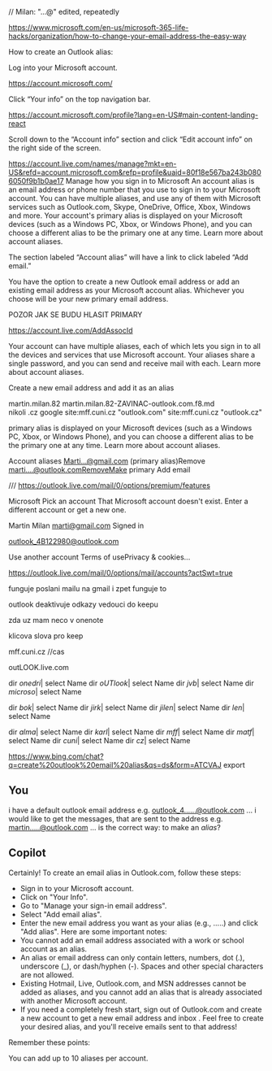 
// Milan: "...@" edited, repeatedly





https://www.microsoft.com/en-us/microsoft-365-life-hacks/organization/how-to-change-your-email-address-the-easy-way

How to create an Outlook alias:

Log into your Microsoft account.

https://account.microsoft.com/


Click “Your info” on the top navigation bar.

https://account.microsoft.com/profile?lang=en-US#main-content-landing-react


Scroll down to the “Account info” section and click “Edit account info” on the right side of the screen.

https://account.live.com/names/manage?mkt=en-US&refd=account.microsoft.com&refp=profile&uaid=80f18e567ba243b0806050f9b1b0ae17
Manage how you sign in to Microsoft
An account alias is an email address or phone number that you use to sign in to your Microsoft account. You can have multiple aliases, and use any of them with Microsoft services such as Outlook.com, Skype, OneDrive, Office, Xbox, Windows and more.
Your account's primary alias is displayed on your Microsoft devices (such as a Windows PC, Xbox, or Windows Phone), and you can choose a different alias to be the primary one at any time. Learn more about account aliases.

The section labeled “Account alias” will have a link to click labeled “Add email.”



You have the option to create a new Outlook email address or add an existing email address as your Microsoft account alias. Whichever you choose will be your new primary email address.

POZOR JAK SE BUDU HLASIT PRIMARY

https://account.live.com/AddAssocId

Your account can have multiple aliases, each of which lets you sign in to all the devices and services that use Microsoft account. Your aliases share a single password, and you can send and receive mail with each. Learn more about account aliases.

Create a new email address and add it as an alias


martin.milan.82
martin.milan.82-ZAVINAC-outlook.com.f8.md  
nikoli .cz
google
site:mff.cuni.cz "outlook.com"
site:mff.cuni.cz "outlook.cz"





primary alias is displayed on your Microsoft devices (such as a Windows PC, Xbox, or Windows Phone), and you can choose a different alias to be the primary one at any time. Learn more about account aliases.

Account aliases
Marti...@gmail.com (primary alias)Remove
marti....@outlook.comRemoveMake primary
Add email




///   https://outlook.live.com/mail/0/options/premium/features



Microsoft
Pick an account
That Microsoft account doesn't exist. Enter a different account or get a new one.
	
Martin Milan
marti@gmail.com
Signed in
	
outlook_4B122980@outlook.com
	
Use another account
Terms of usePrivacy & cookies...


https://outlook.live.com/mail/0/options/mail/accounts?actSwt=true

funguje poslani mailu na gmail i  zpet
funguje to






outlook deaktivuje odkazy vedouci do keepu

zda uz mam neco v onenote

klicova slova pro keep


mff.cuni.cz
//cas

outLOOK.live.com


dir     *onedri*| select Name
dir     *oUTlook*| select Name
dir     *jvb*| select Name
dir     *microso*| select Name

dir     *bok*| select Name
dir     *jirk*| select Name
dir     *jilen*| select Name
dir     *len*| select Name

dir     *alma*| select Name
dir     *karl*| select Name
dir     *mff*| select Name
dir     *matf*| select Name
dir     *cuni*| select Name
dir     *cz*| select Name


https://www.bing.com/chat?q=create%20outlook%20email%20alias&qs=ds&form=ATCVAJ
export
## You
i have a default outlook email address e.g. outlook_4......@outlook.com ... i would like to get the messages, that are sent to the address e.g. martin.....@outlook.com ...  is  the correct way: to make an *alias*?
## Copilot
Certainly! To create an email alias in Outlook.com, follow these steps:
- Sign in to your Microsoft account.
- Click on "Your Info".
- Go to "Manage your sign-in email address".
- Select "Add email alias".
- Enter the new email address you want as your alias (e.g., .....) and click "Add alias".
Here are some important notes:
- You cannot add an email address associated with a work or school account as an alias.
- An alias or email address can only contain letters, numbers, dot (.), underscore (_), or dash/hyphen (-). Spaces and other special characters are not allowed.
- Existing Hotmail, Live, Outlook.com, and MSN addresses cannot be added as aliases, and you cannot add an alias that is already associated with another Microsoft account.
- If you need a completely fresh start, sign out of Outlook.com and create a new account to get a new email address and inbox  .
Feel free to create your desired alias, and you'll receive emails sent to that address! 

Remember these points:

You can add up to 10 aliases per account.

